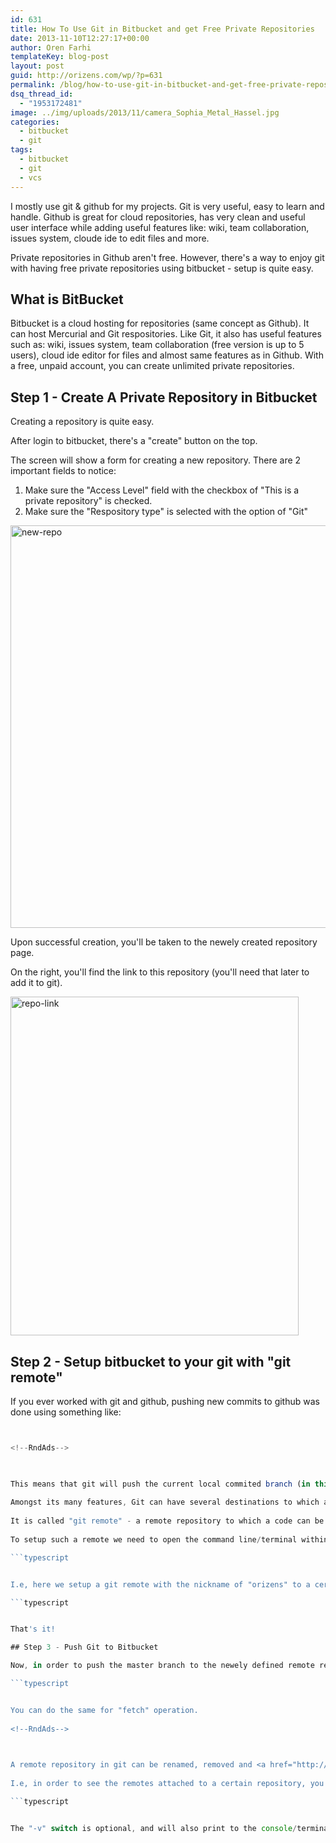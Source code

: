 ```yaml
---
id: 631
title: How To Use Git in Bitbucket and get Free Private Repositories
date: 2013-11-10T12:27:17+00:00
author: Oren Farhi 
templateKey: blog-post
layout: post
guid: http://orizens.com/wp/?p=631
permalink: /blog/how-to-use-git-in-bitbucket-and-get-free-private-repositories/
dsq_thread_id:
  - "1953172481"
image: ../img/uploads/2013/11/camera_Sophia_Metal_Hassel.jpg
categories:
  - bitbucket
  - git
tags:
  - bitbucket
  - git
  - vcs
---
```

I mostly use git & github for my projects. Git is very useful, easy to learn and handle. Github is great for cloud repositories, has very clean and useful user interface while adding useful features like: wiki, team collaboration, issues system, cloude ide to edit files and more.
  
Private repositories in Github aren't free. However, there's a way to enjoy git with having free private repositories using bitbucket - setup is quite easy.<!--more-->

## What is BitBucket

Bitbucket is a cloud hosting for repositories (same concept as Github). It can host Mercurial and Git respositories. Like Git, it also has useful features such as: wiki, issues system, team collaboration (free version is up to 5 users), cloud ide editor for files and almost same features as in Github. With a free, unpaid account, you can create unlimited private repositories.
  
<!--RndAds-->

## Step 1 - Create A Private Repository in Bitbucket

Creating a repository is quite easy.
  
After login to bitbucket, there's a "create" button on the top.
  
The screen will show a form for creating a new repository. There are 2 important fields to notice:

  1. Make sure the "Access Level" field with the checkbox of "This is a private repository" is checked.
  2. Make sure the "Respository type" is selected with the option of "Git"

[<img class="aligncenter size-full wp-image-632" alt="new-repo" src=".../../img/uploads/2013/11/new-repo.png" width="635" height="644" srcset=".../../img/uploads/2013/11/new-repo.png 635w, .../../img/uploads/2013/11/new-repo-295x300.png 295w" sizes="(max-width: 635px) 100vw, 635px" />](.../../img/uploads/2013/11/new-repo.png)

Upon successful creation, you'll be taken to the newely created repository page.
  
On the right, you'll find the link to this repository (you'll need that later to add it to git).
  
<img class="aligncenter size-full wp-image-633" alt="repo-link" src=".../../img/uploads/2013/11/repo-link.png" width="461" height="542" srcset=".../../img/uploads/2013/11/repo-link.png 461w, .../../img/uploads/2013/11/repo-link-255x300.png 255w" sizes="(max-width: 461px) 100vw, 461px" />

## Step 2 - Setup bitbucket to your git with "git remote"

If you ever worked with git and github, pushing new commits to github was done using something like:

```typescript


<!--RndAds-->


  
This means that git will push the current local commited branch (in this case - "master")
  
Amongst its many features, Git can have several destinations to which a code can be pushed.
  
It is called "git remote" - a remote repository to which a code can be pushed.
  
To setup such a remote we need to open the command line/terminal within the folder of the git we want to setup, and use:

```typescript


I.e, here we setup a git remote with the nickname of "orizens" to a certain bitbucket url:

```typescript


That's it!

## Step 3 - Push Git to Bitbucket

Now, in order to push the master branch to the newely defined remote repository "orizens", we'll simply use:

```typescript


You can do the same for "fetch" operation.
  
<!--RndAds-->


  
A remote repository in git can be renamed, removed and <a href="http://git-scm.com/book/ch2-5.html" target="_blank">more</a>.
  
I.e, in order to see the remotes attached to a certain repository, you can use:

```typescript


The "-v" switch is optional, and will also print to the console/terminal the url of each remote.